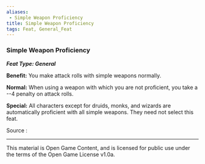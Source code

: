 ```yaml
---
aliases:
 - Simple Weapon Proficiency
title: Simple Weapon Proficiency
tags: Feat, General_Feat
---
```

### Simple Weapon Proficiency 
***Feat Type: General***

**Benefit:** You make attack rolls with simple weapons normally.

**Normal:** When using a weapon with which you are not proficient, you
take a --4 penalty on attack rolls.

**Special:** All characters except for druids, monks, and wizards are
automatically proficient with all simple weapons. They need not select
this feat.

Source :

---

This material is Open Game Content, and is licensed for public use under the terms of the Open Game License v1.0a.
